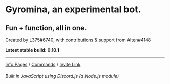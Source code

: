 # Gyromina, an experimental bot.

## Fun + function, all in one.

Created by L375#6740, with contributions & support from Alten#4148

**Latest stable build: 0.10.1**

***

[Info Pages](https://lx375.weebly.com/gyromina) / [Commands](https://lx375.weebly.com/gyromina-commands) / [Invite Link](https://discordapp.com/oauth2/authorize?client_id=490590334758420481&permissions=1141234752&scope=bot)

###### Built in JavaScript using Discord.js (a Node.js module)
